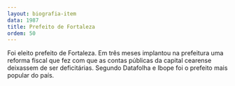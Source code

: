 ```yaml
---
layout: biografia-item
data: 1987
title: Prefeito de Fortaleza
ordem: 50
---
```

Foi eleito prefeito de Fortaleza. Em três meses implantou na prefeitura uma reforma fiscal que fez com que as contas públicas da capital cearense deixassem de ser deficitárias. Segundo Datafolha e Ibope foi o prefeito mais popular do país.
